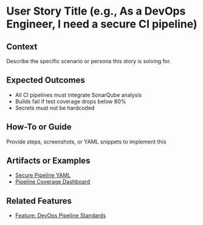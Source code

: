 # User Story Title (e.g., As a DevOps Engineer, I need a secure CI pipeline)

## Context
Describe the specific scenario or persona this story is solving for.

## Expected Outcomes
- All CI pipelines must integrate SonarQube analysis
- Builds fail if test coverage drops below 80%
- Secrets must not be hardcoded

## How-To or Guide
Provide steps, screenshots, or YAML snippets to implement this

## Artifacts or Examples
- [Secure Pipeline YAML](link)
- [Pipeline Coverage Dashboard](link)

## Related Features
- [Feature: DevOps Pipeline Standards](link)

